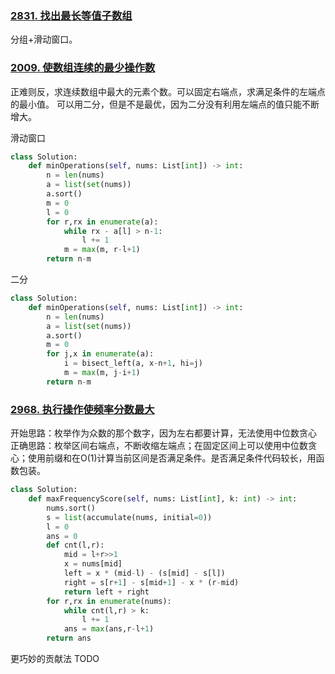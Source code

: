 
### [2831. 找出最长等值子数组](https://leetcode.cn/problems/find-the-longest-equal-subarray/description/?envType=daily-question&envId=2024-05-23)

分组+滑动窗口。
### [2009. 使数组连续的最少操作数](https://leetcode.cn/problems/minimum-number-of-operations-to-make-array-continuous/description/)

正难则反，求连续数组中最大的元素个数。可以固定右端点，求满足条件的左端点的最小值。
可以用二分，但是不是最优，因为二分没有利用左端点的值只能不断增大。

滑动窗口
```py
class Solution:
    def minOperations(self, nums: List[int]) -> int:
        n = len(nums)
        a = list(set(nums))
        a.sort()
        m = 0
        l = 0
        for r,rx in enumerate(a):
            while rx - a[l] > n-1:
                l += 1
            m = max(m, r-l+1)
        return n-m
```

二分
```py
class Solution:
    def minOperations(self, nums: List[int]) -> int:
        n = len(nums)
        a = list(set(nums))
        a.sort()
        m = 0
        for j,x in enumerate(a):
            i = bisect_left(a, x-n+1, hi=j)
            m = max(m, j-i+1)
        return n-m
```

### [2968\. 执行操作使频率分数最大](https://leetcode.cn/problems/apply-operations-to-maximize-frequency-score/)

开始思路：枚举作为众数的那个数字，因为左右都要计算，无法使用中位数贪心
正确思路：枚举区间右端点，不断收缩左端点；在固定区间上可以使用中位数贪心；使用前缀和在O(1)计算当前区间是否满足条件。是否满足条件代码较长，用函数包装。

```py
class Solution:
    def maxFrequencyScore(self, nums: List[int], k: int) -> int:
        nums.sort()
        s = list(accumulate(nums, initial=0))
        l = 0
        ans = 0
        def cnt(l,r):
            mid = l+r>>1
            x = nums[mid]
            left = x * (mid-l) - (s[mid] - s[l])
            right = s[r+1] - s[mid+1] - x * (r-mid)
            return left + right
        for r,rx in enumerate(nums):
            while cnt(l,r) > k:
                l += 1
            ans = max(ans,r-l+1)
        return ans
```

更巧妙的贡献法
TODO